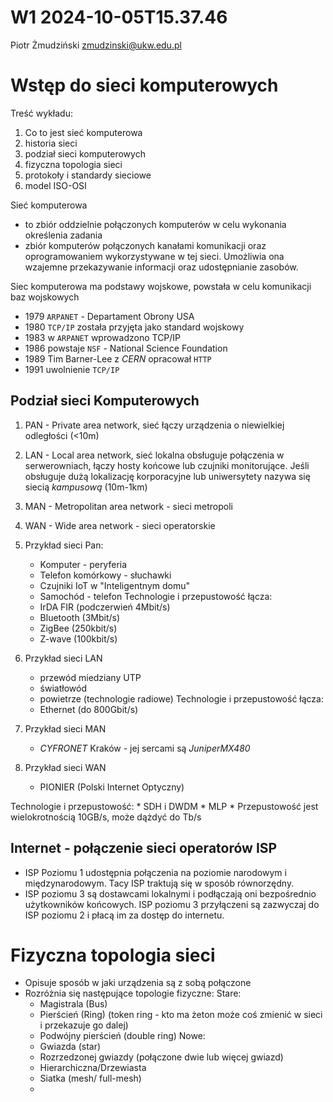 W1 2024-10-05T15.37.46
========================
Piotr Żmudziński
zmudzinski@ukw.edu.pl

Wstęp do sieci komputerowych
==
Treść wykładu:
1. Co to jest sieć komputerowa
2. historia sieci
3. podział sieci komputerowych
4. fizyczna topologia sieci
5. protokoły i standardy sieciowe
6. model ISO-OSI

Sieć komputerowa
- to zbiór oddzielnie połączonych komputerów w celu wykonania określenia zadania
- zbiór komputerów połączonych kanałami komunikacji oraz oprogramowaniem wykorzystywane w tej sieci. Umożliwia ona wzajemne przekazywanie informacji oraz udostępnianie zasobów.

Siec komputerowa ma podstawy wojskowe, powstała w celu komunikacji baz wojskowych
- 1979 `ARPANET` - Departament Obrony USA
- 1980 `TCP/IP` została przyjęta jako standard wojskowy
- 1983 w `ARPANET` wprowadzono TCP/IP
- 1986 powstaje `NSF` - National Science Foundation
- 1989 Tim Barner-Lee z _CERN_ opracował `HTTP`
- 1991 uwolnienie `TCP/IP`

Podział sieci Komputerowych
-
1. PAN - Private area network, sieć łączy urządzenia o niewielkiej odległości (<10m)
2. LAN - Local area network, sieć lokalna obsługuje połączenia w serwerowniach, łączy hosty końcowe lub czujniki monitorujące. Jeśli obsługuje dużą lokalizację korporacyjne lub uniwersytety nazywa się siecią _kampusową_ (10m-1km)
3. MAN - Metropolitan area network - sieci metropoli
4. WAN - Wide area network - sieci operatorskie

1.  Przykład sieci Pan:
    * Komputer - peryferia
    * Telefon komórkowy - słuchawki
    * Czujniki IoT w "Inteligentnym domu" 
    * Samochód - telefon
Technologie i przepustowość łącza:
    * IrDA FIR (podczerwień 4Mbit/s)
    * Bluetooth (3Mbit/s)
    * ZigBee (250kbit/s)
    * Z-wave (100kbit/s)

2. Przykład sieci LAN
    * przewód miedziany UTP
    * światłowód
    * powietrze (technologie radiowe)
Technologie i przepustowość łącza:
    * Ethernet (do 800Gbit/s)

3. Przykład sieci MAN
    * _CYFRONET_ Kraków - jej sercami są _JuniperMX480_


4. Przykład sieci WAN
    * PIONIER (Polski Internet Optyczny)

Technologie i przepustowość:
    * SDH i DWDM
    * MLP
    * Przepustowość jest wielokrotnością 10GB/s, może dążdyć do Tb/s

Internet - połączenie sieci operatorów ISP
-
- ISP Poziomu 1 udostępnia połączenia na poziomie narodowym i międzynarodowym. Tacy ISP traktują się w sposób równorzędny.
- ISP poziomu 3 są dostawcami lokalnymi i podłączają oni bezpośrednio użytkowników końcowych. ISP poziomu 3 przyłączeni są zazwyczaj do ISP poziomu 2 i płacą im za dostęp do internetu.

Fizyczna topologia sieci
=
- Opisuje sposób w jaki urządzenia są z sobą połączone
- Rozróżnia się następujące topologie fizyczne:
Stare:
    * Magistrala (Bus)
    * Pierścień (Ring) (token ring - kto ma żeton może coś zmienić w sieci i przekazuje go dalej)
    * Podwójny pierścień (double ring)
Nowe:
    * Gwiazda (star)
    * Rozrzedzonej gwiazdy (połączone dwie lub więcej gwiazd)
    * Hierarchiczna/Drzewiasta
    * Siatka (mesh/ full-mesh)
    * 



